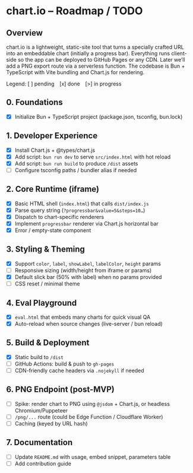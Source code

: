 # chart.io – Roadmap / TODO

## Overview
chart.io is a lightweight, static-site tool that turns a specially crafted URL into an embeddable chart (initially a progress bar).  Everything runs client-side so the app can be deployed to GitHub Pages or any CDN.  Later we’ll add a PNG export route via a serverless function.  The codebase is Bun + TypeScript with Vite bundling and Chart.js for rendering.

Legend:
[ ] pending  [x] done  [>] in progress

## 0. Foundations
- [x] Initialize Bun + TypeScript project (package.json, tsconfig, bun.lock)

## 1. Developer Experience
- [x] Install Chart.js + @types/chart.js
- [x] Add script: `bun run dev` to serve `src/index.html` with hot reload
- [x] Add script: `bun run build` to produce `/dist` assets
- [ ] Configure tsconfig paths / bundler alias if needed

## 2. Core Runtime (iframe)
- [x] Basic HTML shell (`index.html`) that calls `dist/index.js`
- [x] Parse query string (`?progressbar&value=5&steps=10…`)
- [x] Dispatch to chart-specific renderers
- [x] Implement `progressbar` renderer via Chart.js horizontal bar
- [x] Error / empty-state component

## 3. Styling & Theming
- [x] Support `color`, `label`, `showLabel`, `labelColor`, `height` params
- [ ] Responsive sizing (width/height from iframe or params)
- [x] Default slick bar (50% with label) when no params provided
- [ ] CSS reset / minimal theme

## 4. Eval Playground
- [x] `eval.html` that embeds many charts for quick visual QA
- [x] Auto-reload when source changes (live-server / bun reload)

## 5. Build & Deployment
- [x] Static build to `/dist`
- [ ] GitHub Actions: build & push to `gh-pages`
- [ ] CDN-friendly cache headers via `.nojekyll` if needed

## 6. PNG Endpoint (post-MVP)
- [ ] Spike: render chart to PNG using `@jsdom` + Chart.js, or headless Chromium/Puppeteer
- [ ] `/png/...` route (could be Edge Function / Cloudflare Worker)
- [ ] Caching (keyed by URL hash)

## 7. Documentation
- [ ] Update `README.md` with usage, embed snippet, parameters table
- [ ] Add contribution guide 